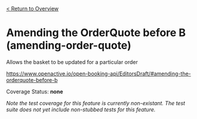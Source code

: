[< Return to Overview](../../README.md)
# Amending the OrderQuote before B (amending-order-quote)

Allows the basket to be updated for a particular order


https://www.openactive.io/open-booking-api/EditorsDraft/#amending-the-orderquote-before-b

Coverage Status: **none**


*Note the test coverage for this feature is currently non-existant. The test suite does not yet include non-stubbed tests for this feature.*



